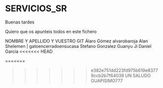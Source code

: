 # SERVICIOS_SR

Buenas tardes

Quiero que os apunteis todos en este fichero 

NOMBRE Y APELLIDO Y VUESTRO GIT
Álaro Gómez alvarobaroja
Alan Shelemen | gatoencerradoensucasa
Stefano Gonzalez
Guanyu Ji
Daniel Garcia
<<<<<<< HEAD


=======
>>>>>>> e382e751dd223fd975b619e83779ccb2b7f64038
UN SALUDO GUAPISIMO777



